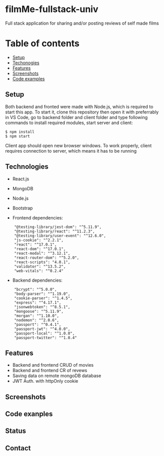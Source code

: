 # filmMe-fullstack-univ
 Full stack application for sharing and/or posting reviews of self made films

# Table of contents

* [Setup](#Setup)
* [Techonogies](#Technologies)
* [Features](#Features)
* [Screenshots](#Screenshots)
* [Code examples](#Code-examples)


## Setup

Both backend and fronted were made with Node.js, which is required to start this app. To start it, clone this repository then open it with preferrably in VS Code, go to backend folder and client folder and type following commands to install required modules, start server and client: 
```
$ npm install
$ npm start
```
Client app should open new browser windows. To work properly, client requires connection to server, which means it has to be running

## Technologies

* React.js
* MongoDB
* Node.js
* Bootstrap

* Frontend dependencies: 
```
    "@testing-library/jest-dom": "^5.11.9",
    "@testing-library/react": "^11.2.3",
    "@testing-library/user-event": "^12.6.0",
    "js-cookie": "^2.2.1",
    "react": "^17.0.1",
    "react-dom": "^17.0.1",
    "react-modal": "^3.12.1",
    "react-router-dom": "^5.2.0",
    "react-scripts": "4.0.1",
    "validator": "^13.5.2",
    "web-vitals": "^0.2.4"
```
* Backend dependencies: 
```
    "bcrypt": "^5.0.0",
    "body-parser": "^1.19.0",
    "cookie-parser": "^1.4.5",
    "express": "^4.17.1",
    "jsonwebtoken": "^8.5.1",
    "mongoose": "^5.11.9",
    "morgan": "^1.10.0",
    "nodemon": "^2.0.6",
    "passport": "^0.4.1",
    "passport-jwt": "^4.0.0",
    "passport-local": "^1.0.0",
    "passport-twitter": "^1.0.4"
```
## Features

* Backend and frontend CRUD of movies
* Backend and frontend CR of revews
* Saving data on remote mongoDB database
* JWT Auth. with httpOnly cookie

## Screenshots

## Code exanples

## Status

## Contact
